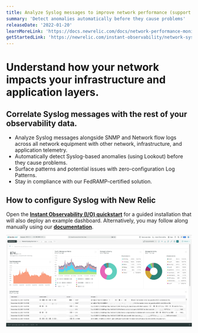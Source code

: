 ```yaml
---
title: Analyze Syslog messages to improve network performance (support for FedRAMP)
summary: 'Detect anomalies automatically before they cause problems'
releaseDate: '2022-01-20'
learnMoreLink: 'https://docs.newrelic.com/docs/network-performance-monitoring/setup-performance-monitoring/network-syslog-monitoring/' 
getStartedLink: 'https://newrelic.com/instant-observability/network-syslog/478be4d3-134a-4738-995a-7bbe020edcad/'
---
```


# Understand how your network impacts your infrastructure and application layers.
## Correlate Syslog messages with the rest of your observability data.

* Analyze Syslog messages alongside SNMP and Network flow logs across all network equipment with other network, infrastructure, and application telemetry.
* Automatically detect Syslog-based anomalies (using Lookout) before they cause problems.
* Surface patterns and potential issues with zero-configuration Log Patterns.
* Stay in compliance with our FedRAMP-certified solution.

## How to configure Syslog with New Relic
Open the [**Instant Observability (I/O) quickstart**](https://newrelic.com/instant-observability/network-syslog/478be4d3-134a-4738-995a-7bbe020edcad/) for a guided installation that will also deploy an example dashboard. Alternatively, you may follow along manually using our [**documentation**](https://docs.newrelic.com/docs/network-performance-monitoring/setup-performance-monitoring/network-syslog-monitoring/).

![Syslog dashboard screenshot](./images/Syslog.png "Syslog dashboard screenshot")

